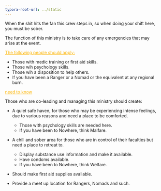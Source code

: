 ```yaml
---
typora-root-url: ../static
---
```


When the shit hits the fan this crew steps in, so when doing your shift here, you must be sober.

The function of this ministry is to take care of any emergencies that may arise at the event.

<span style="color:fdb913;"><u>The following people should apply:</u></span>

- Those with medic training or first aid skills.
- Those wih psychology skills.
- Those wih a disposition to help others.
- If you have been a Ranger or a Nomad or the equivalent at any regional burn.

<span style="color:fdb913;"><u>need to know</u></span>

Those who are co-leading and managing this ministry should create:

- A quiet safe haven, for those who may be experiencing intense feelings, due to various reasons and need a place to be comforted.

  - Those with psychology skills are needed here.
  - If you have been to Nowhere, think Malfare.

- A chill and sober area for those who are in control of their faculties but need a place to retreat to.

  - Display substance use information and make it available.
  - Have condoms available.
  - If you have been to Nowhere, think Welfare.

- Should make first aid supplies available.

- Provide a meet up location for Rangers, Nomads and such.

